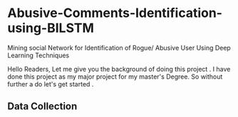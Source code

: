# Abusive-Comments-Identification-using-BILSTM
Mining social Network for Identification of Rogue/ Abusive User Using Deep Learning Techniques

Hello Readers,
Let me give you the background of doing this project . I have done this project as my major project for my master's Degree.
So without further a do let's get started .
## Data Collection 
   
